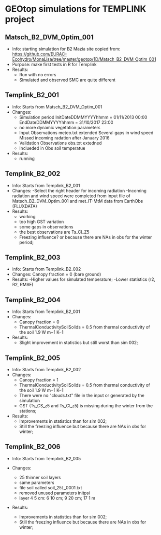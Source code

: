 
# GEOtop simulations for TEMPLINK project

## Matsch_B2_DVM_Optim_001
- Info: starting simulation for B2 Mazia site copied from: 
https://github.com/EURAC-Ecohydro/MonaLisa/tree/master/geotop/1D/Matsch_B2_DVM_Optim_001
- Purpose: make first tests in R for Templink
- Results: 
	- Run with no errors
	- Simulated and observed SMC are quite different
	
## Templink_B2_001
- Info:  Starts from Matsch_B2_DVM_Optim_001
- Changes: 
	- Simulation period
		InitDateDDMMYYYYhhmm	=	01/11/2013 00:00
		EndDateDDMMYYYYhhmm	=	    31/10/2017 23:00
	- no more dynamic vegetation parameters
	- Input Observations meteo.txt extended 
		Several gaps in wind speed
		Missed incoming radation after January 2016
	- Validation Observations obs.txt extedned 
	- Inclueded in Obs soil temperatue
- Results: 
	- running

## Templink_B2_002
- Info:  Starts from Templink_B2_001
- Changes:
	-Select the right header for incoming radiation
	-Incoming radiation and wind speed were completed from input file of Matsch_B2_DVM_Optim_001 and met_IT-MtM data from EarthObs (FLUXDATA) 
- Results:	
	- working
	- too high GST variation
	- some gaps in observations 
	- the best observations are Ts_CI_Z5
	- Freezing influence? or because there are NAs in obs for the winter period;
	
## Templink_B2_003
- Info:  Starts from Templink_B2_002
- Changes:
	Canopy fraction = 0 (bare ground)
- Results:
	-Higher values for simulated temperature;
	-Lower statistics (r2, R2, RMSE)

## Templink_B2_004
- Info:  Starts from Templink_B2_001
- Changes:
	- Canopy fraction = 0 
	- ThermalConductivitySoilSolids =  0.5    from  thermal conductivity of the soil     1.9   W m−1 K−1
- Results:
	- Slight improvement in statistics but still worst than sim 002;

## Templink_B2_005
- Info:  Starts from Templink_B2_002
- Changes:
	- Canopy fraction = 1
	- ThermalConductivitySoilSolids =  0.5    from  thermal conductivity of the soil     1.9   W m−1 K−1
	- There were no "clouds.txt" file in the input or generated by the simulation
	- GST (Ts_CS_z5 and Ts_CI_z5) is missing during the winter from the stations;
- Results:
	- Improvements in statistics than for sim 002;
	- Still the freezing influence but because there are NAs in obs for winter;

## Templink_B2_006
- Info:  Starts from Templink_B2_005
- Changes:
	- 25 thinner soil layers
	- same parameters
	- file soil called soil_25L_0001.txt
	- removed unused parameters initpsi
	- layer 4 5 cm: 6 10 cm; 9 20 cm; 17 1 m
	
- Results:
	- Improvements in statistics than for sim 002;
	- Still the freezing influence but because there are NAs in obs for winter;

